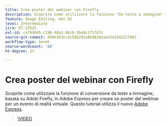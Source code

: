 ```yaml
---
title: Crea poster del webinar con Firefly
description: Scoprite come utilizzare la funzione "Da testo a immagine", basata su un Adobe Firefly Adobe Express, per creare un poster di un webinar per un evento di realtà virtuale
feature: Image Editing, Gen AI
level: Intermediate
jira: KT-13525
exl-id: ce793645-c186-48a3-96c8-3bd4c1f1fb7c
source-git-commit: 068b3b3cc5c5d6281e06d810a1ee5e3242227881
workflow-type: tm+mt
source-wordcount: '66'
ht-degree: 1%

---
```


# Crea poster del webinar con Firefly

Scoprite come utilizzare la funzione di conversione da testo a immagine, basata su Adobi Firefly, in Adobe Express per creare un poster del webinar per un evento di realtà virtuale. Questo tutorial utilizza il nuovo [Adobe Express](https://www.adobe.com/express/).

>[!VIDEO](https://video.tv.adobe.com/v/3446871?quality=12&learn=on&hidetitle=true&captions=ita)

